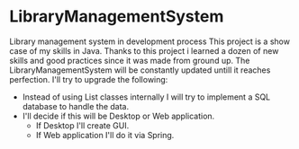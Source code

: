 # LibraryManagementSystem
Library management system in development process 
This project is a show case of my skills in Java.
Thanks to this project i learned a dozen of new skills and good practices since it was made from ground up.
The LibraryManagementSystem will be constantly updated untill it reaches perfection.
I'll try to upgrade the following:
- Instead of using List classes internally I will try to implement a SQL database to handle the data.
- I'll decide if this will be Desktop or Web application.
  - If Desktop I'll create GUI.
  - If Web application I'll do it via Spring.
